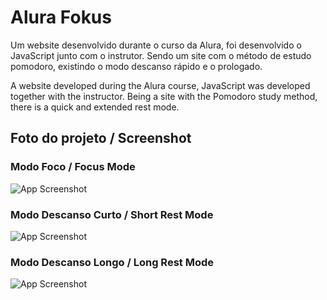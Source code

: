 # Alura Fokus

Um website desenvolvido durante o curso da Alura, foi desenvolvido o JavaScript junto com o instrutor. Sendo um site com o método de estudo pomodoro, existindo o modo descanso rápido e o prologado.

A website developed during the Alura course, JavaScript was developed together with the instructor. Being a site with the Pomodoro study method, there is a quick and extended rest mode.
## Foto do projeto / Screenshot


### Modo Foco /  Focus Mode 
![App Screenshot](https://i.imgur.com/1uBt4jI.png)

### Modo Descanso Curto /  Short Rest Mode 

![App Screenshot](https://i.imgur.com/5iLVZMc.png)

### Modo Descanso Longo / Long Rest Mode 
![App Screenshot](https://i.imgur.com/tFbDQTl.png)